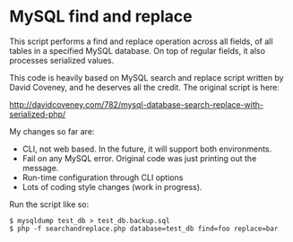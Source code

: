 MySQL find and replace
======================

This script performs a find and replace operation across all fields, of all
tables in a specified MySQL database.  On top of regular fields, it also 
processes serialized values.

This code is heavily based on MySQL search and replace script written by 
David Coveney, and he deserves all the credit.  The original script is here:

http://davidcoveney.com/782/mysql-database-search-replace-with-serialized-php/

My changes so far are:

* CLI, not web based. In the future, it will support both environments.
* Fail on any MySQL error. Original code was just printing out the message.
* Run-time configuration through CLI options
* Lots of coding style changes (work in progress).

Run the script like so:

```
$ mysqldump test_db > test_db.backup.sql
$ php -f searchandreplace.php database=test_db find=foo replace=bar
```

